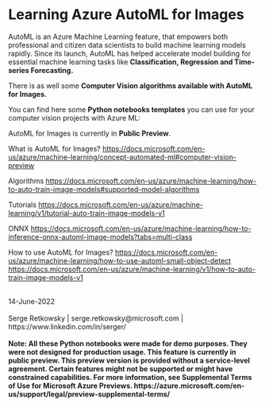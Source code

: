 # Learning Azure AutoML for Images

AutoML is an Azure Machine Learning feature, that empowers both professional and citizen data scientists to build machine learning models rapidly. Since its launch, AutoML has helped accelerate model building for essential machine learning tasks like **Classification, Regression and Time-series Forecasting.**

There is as well some **Computer Vision algorithms available with AutoML for Images.**

You can find here some **Python notebooks templates** you can use for your computer vision projects with Azure ML:

AutoML for Images is currently in **Public Preview**.

What is AutoML for Images?
https://docs.microsoft.com/en-us/azure/machine-learning/concept-automated-ml#computer-vision-preview

Algorithms
https://docs.microsoft.com/en-us/azure/machine-learning/how-to-auto-train-image-models#supported-model-algorithms

Tutorials
https://docs.microsoft.com/en-us/azure/machine-learning/v1/tutorial-auto-train-image-models-v1

ONNX
https://docs.microsoft.com/en-us/azure/machine-learning/how-to-inference-onnx-automl-image-models?tabs=multi-class

How to use AutoML for Images?
https://docs.microsoft.com/en-us/azure/machine-learning/how-to-use-automl-small-object-detect
https://docs.microsoft.com/en-us/azure/machine-learning/v1/how-to-auto-train-image-models-v1

<br>
14-June-2022<br><br>
Serge Retkowsky | serge.retkowsky@microsoft.com | https://www.linkedin.com/in/serger/
<br>
<br>
<b>Note: All these Python notebooks were made for demo purposes. They were not designed for production usage.
This feature is currently in public preview. This preview version is provided without a service-level agreement. Certain features might not be supported or might have constrained capabilities. For more information, see Supplemental Terms of Use for Microsoft Azure Previews.
https://azure.microsoft.com/en-us/support/legal/preview-supplemental-terms/</b>
